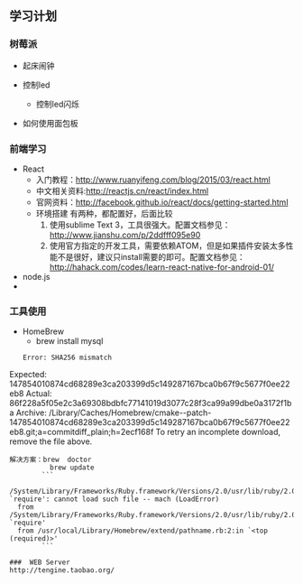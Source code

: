 ## 学习计划

### 树莓派

* 起床闹钟

* 控制led
  
  * 控制led闪烁

* 如何使用面包板

### 前端学习

* React
  * 入门教程：http://www.ruanyifeng.com/blog/2015/03/react.html
  * 中文相关资料:http://reactjs.cn/react/index.html
  * 官网资料：http://facebook.github.io/react/docs/getting-started.html
  * 环境搭建
     有两种，都配置好，后面比较
     1. 使用sublime Text 3，工具很强大。配置文档参见：http://www.jianshu.com/p/2ddfff095e90
     2. 使用官方指定的开发工具，需要依赖ATOM，但是如果插件安装太多性能不是很好，建议只install需要的即可。配置文档参见：http://hahack.com/codes/learn-react-native-for-android-01/
* node.js
* 

### 工具使用
* HomeBrew 
  * brew install mysql
  ```
  Error: SHA256 mismatch
Expected: 147854010874cd68289e3ca203399d5c149287167bca0b67f9c5677f0ee22eb8
Actual: 86f228a5f05e2c3a69308bdbfc77141019d3077c28f3ca99a99dbe0a3172f1ba
Archive: /Library/Caches/Homebrew/cmake--patch-147854010874cd68289e3ca203399d5c149287167bca0b67f9c5677f0ee22eb8.git;a=commitdiff_plain;h=2ecf168f
To retry an incomplete download, remove the file above.
  ```
  解决方案：brew  doctor
            brew update 
          ```
          /System/Library/Frameworks/Ruby.framework/Versions/2.0/usr/lib/ruby/2.0.0/rubygems/core_ext/kernel_require.rb:55:in `require': cannot load such file -- mach (LoadError)
	from /System/Library/Frameworks/Ruby.framework/Versions/2.0/usr/lib/ruby/2.0.0/rubygems/core_ext/kernel_require.rb:55:in `require'
	from /usr/local/Library/Homebrew/extend/pathname.rb:2:in `<top (required)>'
          ```
   
###  WEB Server
http://tengine.taobao.org/
